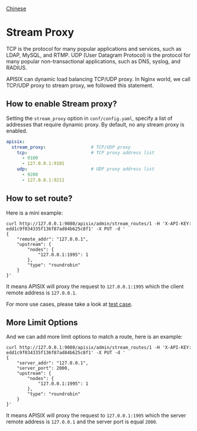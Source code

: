 <!--
#
# Licensed to the Apache Software Foundation (ASF) under one or more
# contributor license agreements.  See the NOTICE file distributed with
# this work for additional information regarding copyright ownership.
# The ASF licenses this file to You under the Apache License, Version 2.0
# (the "License"); you may not use this file except in compliance with
# the License.  You may obtain a copy of the License at
#
#     http://www.apache.org/licenses/LICENSE-2.0
#
# Unless required by applicable law or agreed to in writing, software
# distributed under the License is distributed on an "AS IS" BASIS,
# WITHOUT WARRANTIES OR CONDITIONS OF ANY KIND, either express or implied.
# See the License for the specific language governing permissions and
# limitations under the License.
#
-->

[Chinese](stream-proxy-cn.md)

# Stream Proxy

TCP is the protocol for many popular applications and services, such as LDAP, MySQL, and RTMP. UDP (User Datagram Protocol) is the protocol for many popular non-transactional applications, such as DNS, syslog, and RADIUS.

APISIX can dynamic load balancing TCP/UDP proxy. In Nginx world, we call TCP/UDP proxy to stream proxy, we followed this statement.

## How to enable Stream proxy?

Setting the `stream_proxy` option in `conf/config.yaml`, specify a list of addresses that require dynamic proxy.
By default, no any stream proxy is enabled.

```yaml
apisix:
  stream_proxy:                 # TCP/UDP proxy
    tcp:                        # TCP proxy address list
      - 9100
      - 127.0.0.1:9101
    udp:                        # UDP proxy address list
      - 9200
      - 127.0.0.1:9211
```

## How to set route?

Here is a mini example:

```shell
curl http://127.0.0.1:9080/apisix/admin/stream_routes/1 -H 'X-API-KEY: edd1c9f034335f136f87ad84b625c8f1' -X PUT -d '
{
    "remote_addr": "127.0.0.1",
    "upstream": {
        "nodes": {
            "127.0.0.1:1995": 1
        },
        "type": "roundrobin"
    }
}'
```

It means APISIX will proxy the request to `127.0.0.1:1995` which the client remote address is `127.0.0.1`.

For more use cases, please take a look at [test case](../t/stream-node/sanity.t).

## More Limit Options

And we can add more limit options to match a route, here is an example:

```shell
curl http://127.0.0.1:9080/apisix/admin/stream_routes/1 -H 'X-API-KEY: edd1c9f034335f136f87ad84b625c8f1' -X PUT -d '
{
    "server_addr": "127.0.0.1",
    "server_port": 2000,
    "upstream": {
        "nodes": {
            "127.0.0.1:1995": 1
        },
        "type": "roundrobin"
    }
}'
```

It means APISIX will proxy the request to `127.0.0.1:1995` which the server remote address is `127.0.0.1` and the server port is equal `2000`.
